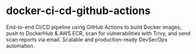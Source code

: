 # docker-ci-cd-github-actions
End-to-end CI/CD pipeline using GitHub Actions to build Docker images, push to DockerHub &amp; AWS ECR, scan for vulnerabilities with Trivy, and send scan reports via email. Scalable and production-ready DevSecOps automation.
